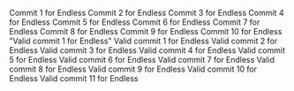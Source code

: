 Commit 1 for Endless 
Commit 2 for Endless 
Commit 3 for Endless 
Commit 4 for Endless 
Commit 5 for Endless 
Commit 6 for Endless 
Commit 7 for Endless 
Commit 8 for Endless 
Commit 9 for Endless 
Commit 10 for Endless 
"Valid commit 1 for Endless" 
Valid commit 1 for Endless 
Valid commit 2 for Endless 
Valid commit 3 for Endless 
Valid commit 4 for Endless 
Valid commit 5 for Endless 
Valid commit 6 for Endless 
Valid commit 7 for Endless 
Valid commit 8 for Endless 
Valid commit 9 for Endless 
Valid commit 10 for Endless 
Valid commit 11 for Endless 
